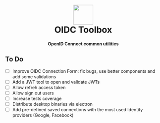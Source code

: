 <h1 align="center">
  <br>
  <img src="https://github.com/pedrolopesme/oidc-toolbox/blob/master/logo.png?raw=true" width="64px" /> <br />
  OIDC Toolbox
  <br>
</h1>

<h4 align="center">OpenID Connect common utilities</h4>

## To Do

* [ ] Improve OIDC Connection Form: fix bugs, use better components and add some validations 
* [ ] Add a JWT tool to open and validate JWTs
* [ ] Allow refreh access token
* [ ] Allow sign out users
* [ ] Increase tests coverage
* [ ] Distribute desktop binaries via electron
* [ ] Add pre-defined saved connections with the most used Identity providers (Google, Facebook)